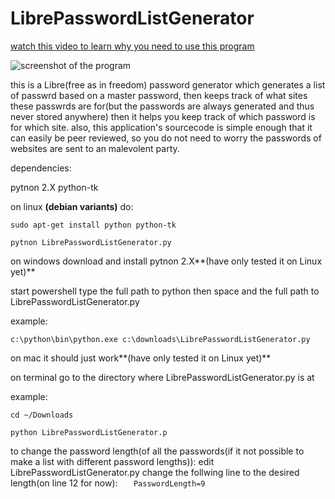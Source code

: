 # LibrePasswordListGenerator

[watch this video to learn why you need to use this program](https://www.youtube.com/watch?v=7U-RbOKanYs)

![screenshot of the program](http://i.imgur.com/oxM0Kpi.png "screenshot of the program")

this is a Libre(free as in freedom) password generator which generates a list of passwrd based on a master password, then keeps track of what sites these passwrds are for(but the passwords are always generated and thus never stored anywhere) then it helps you keep track of which password is for which site.
also, this application's sourcecode is simple enough that it can easily be peer reviewed, so you do not need to worry the passwords of websites are sent to an malevolent party.

dependencies:

pytnon 2.X python-tk

on linux **(debian variants)** do:

`sudo apt-get install python python-tk`

`pytnon LibrePasswordListGenerator.py`

on windows download and install pytnon 2.X**(have only tested it on Linux yet)**

start powershell type the full path to python then space and the full path to LibrePasswordListGenerator.py

example:

`c:\python\bin\python.exe c:\downloads\LibrePasswordListGenerator.py`

on mac it should just work**(have only tested it on Linux yet)**

on terminal go to the directory where LibrePasswordListGenerator.py is at

example:

`cd ~/Downloads`

`python LibrePasswordListGenerator.p`




to change the password length(of all the passwords(if it not possible to make a list with different password lengths)):
edit LibrePasswordListGenerator.py
change the follwing line to the desired length(on line 12 for now):
`	PasswordLength=9`
